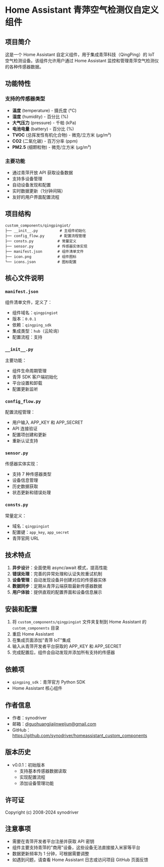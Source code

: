# Home Assistant 青萍空气检测仪自定义组件

## 项目简介

这是一个 Home Assistant 自定义组件，用于集成青萍科技（QingPing）的 IoT 空气检测设备。该组件允许用户通过 Home Assistant 监控和管理青萍空气检测仪的各种传感器数据。

## 功能特性

### 支持的传感器类型
- **温度** (temperature) - 摄氏度 (°C)
- **湿度** (humidity) - 百分比 (%)
- **大气压力** (pressure) - 千帕 (kPa)
- **电池电量** (battery) - 百分比 (%)
- **TVOC** (总挥发性有机化合物) - 微克/立方米 (μg/m³)
- **CO2** (二氧化碳) - 百万分率 (ppm)
- **PM2.5** (细颗粒物) - 微克/立方米 (μg/m³)

### 主要功能
- 通过青萍开放 API 获取设备数据
- 支持多设备管理
- 自动设备发现和配置
- 实时数据更新（1分钟间隔）
- 友好的用户界面配置流程

## 项目结构

```
custom_components/qingpingiot/
├── __init__.py          # 主组件初始化
├── config_flow.py       # 配置流程管理
├── consts.py           # 常量定义
├── sensor.py           # 传感器实体实现
├── manifest.json       # 组件清单文件
├── icon.png            # 组件图标
└── icons.json          # 图标配置
```

## 核心文件说明

### `manifest.json`
组件清单文件，定义了：
- 组件域名：`qingpingiot`
- 版本：`0.0.1`
- 依赖：`qingping_sdk`
- 集成类型：`hub`（云轮询）
- 配置流程：支持

### `__init__.py`
主要功能：
- 组件生命周期管理
- 青萍 SDK 客户端初始化
- 平台设置和卸载
- 配置更新监听

### `config_flow.py`
配置流程管理：
- 用户输入 APP_KEY 和 APP_SECRET
- API 连接验证
- 配置项创建和更新
- 重新认证支持

### `sensor.py`
传感器实体实现：
- 支持 7 种传感器类型
- 设备信息管理
- 历史数据获取
- 状态更新和错误处理

### `consts.py`
常量定义：
- 域名：`qingpingiot`
- 配置键：`app_key`, `app_secret`
- 青萍官网 URL

## 技术特点

1. **异步设计**：全面使用 async/await 模式，提高性能
2. **错误处理**：完善的异常处理和认证失败重试机制
3. **设备管理**：自动发现设备并创建对应的传感器实体
4. **数据同步**：定期从青萍云端获取最新传感器数据
5. **用户体验**：提供直观的配置界面和设备信息展示

## 安装和配置

1. 将 `custom_components/qingpingiot` 文件夹复制到 Home Assistant 的 `custom_components` 目录
2. 重启 Home Assistant
3. 在集成页面添加"青萍 IoT"集成
4. 输入从青萍开发者平台获取的 APP_KEY 和 APP_SECRET
5. 完成配置后，组件会自动发现并添加所有支持的传感器

## 依赖项

- `qingping_sdk`：青萍官方 Python SDK
- Home Assistant 核心组件

## 作者信息

- 作者：synodriver
- 邮箱：diguohuangjiajinweijun@gmail.com
- GitHub：https://github.com/synodriver/homeassistant_custom_components

## 版本历史

- v0.0.1：初始版本
  - 支持基本传感器数据读取
  - 实现配置流程
  - 添加设备管理功能

## 许可证

Copyright (c) 2008-2024 synodriver

## 注意事项

- 需要在青萍开发者平台注册并获取 API 密钥
- 组件主要支持青萍的"商用"设备，这些设备无法直接接入米家等平台
- 数据更新频率为 1 分钟，可根据需要调整
- 如遇到问题，请查看 Home Assistant 日志或访问项目 GitHub 页面反馈